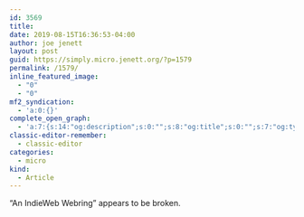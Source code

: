 ```yaml
---
id: 3569
title: 
date: 2019-08-15T16:36:53-04:00
author: joe jenett
layout: post
guid: https://simply.micro.jenett.org/?p=1579
permalink: /1579/
inline_featured_image:
  - "0"
  - "0"
mf2_syndication:
  - 'a:0:{}'
complete_open_graph:
  - 'a:7:{s:14:"og:description";s:0:"";s:8:"og:title";s:0:"";s:7:"og:type";s:0:"";s:12:"twitter:card";s:7:"summary";s:15:"twitter:creator";s:0:"";s:19:"twitter:description";s:0:"";s:8:"og:image";s:0:"";}'
classic-editor-remember:
  - classic-editor
categories:
  - micro
kind:
  - Article
---
```

“An IndieWeb Webring” appears to be broken.